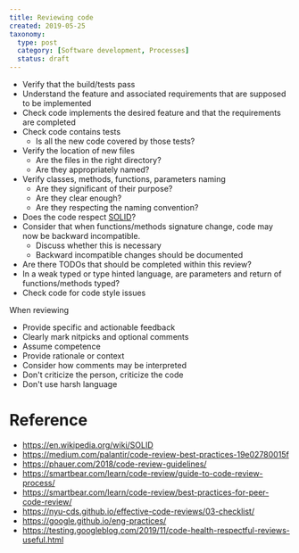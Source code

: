 ```yaml
---
title: Reviewing code
created: 2019-05-25
taxonomy:
  type: post
  category: [Software development, Processes]
  status: draft
---
```


* Verify that the build/tests pass
* Understand the feature and associated requirements that are supposed to be implemented
* Check code implements the desired feature and that the requirements are completed
* Check code contains tests
	* Is all the new code covered by those tests?
* Verify the location of new files
	* Are the files in the right directory?
	* Are they appropriately named?
* Verify classes, methods, functions, parameters naming
	* Are they significant of their purpose?
	* Are they clear enough?
	* Are they respecting the naming convention?
* Does the code respect [SOLID](https://en.wikipedia.org/wiki/SOLID)?
* Consider that when functions/methods signature change, code may now be backward incompatible.
	* Discuss whether this is necessary
	* Backward incompatible changes should be documented
* Are there TODOs that should be completed within this review?
* In a weak typed or type hinted language, are parameters and return of functions/methods typed?
* Check code for code style issues

When reviewing
* Provide specific and actionable feedback
* Clearly mark nitpicks and optional comments
* Assume competence
* Provide rationale or context
* Consider how comments may be interpreted
* Don't criticize the person, criticize the code
* Don't use harsh language

# Reference
* https://en.wikipedia.org/wiki/SOLID
* https://medium.com/palantir/code-review-best-practices-19e02780015f
* https://phauer.com/2018/code-review-guidelines/
* https://smartbear.com/learn/code-review/guide-to-code-review-process/
* https://smartbear.com/learn/code-review/best-practices-for-peer-code-review/
* https://nyu-cds.github.io/effective-code-reviews/03-checklist/
* https://google.github.io/eng-practices/
* https://testing.googleblog.com/2019/11/code-health-respectful-reviews-useful.html
